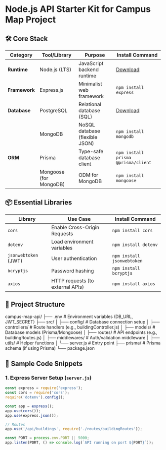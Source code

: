 # Node.js API Starter Kit for Campus Map Project

## 🛠️ Core Stack
| Category       | Tool/Library          | Purpose                          | Install Command              |
|----------------|-----------------------|----------------------------------|-----------------------------|
| **Runtime**    | Node.js (LTS)         | JavaScript backend runtime       | [Download](https://nodejs.org/) |
| **Framework**  | Express.js            | Minimalist web framework         | `npm install express`       |
| **Database**   | PostgreSQL            | Relational database (SQL)        | [Download](https://www.postgresql.org/download/) |
|                | MongoDB               | NoSQL database (flexible JSON)   | `npm install mongodb`       |
| **ORM**        | Prisma                | Type-safe database client        | `npm install prisma @prisma/client` |
|                | Mongoose (for MongoDB)| ODM for MongoDB                  | `npm install mongoose`      |

## 📦 Essential Libraries
| Library                | Use Case                          | Install Command              |
|------------------------|----------------------------------|-----------------------------|
| `cors`                 | Enable Cross-Origin Requests     | `npm install cors`          |
| `dotenv`               | Load environment variables       | `npm install dotenv`        |
| `jsonwebtoken` (JWT)   | User authentication              | `npm install jsonwebtoken`  |
| `bcryptjs`             | Password hashing                 | `npm install bcryptjs`      |
| `axios`                | HTTP requests (to external APIs) | `npm install axios`         |

## 🚀 Project Structure
campus-map-api/
├── .env # Environment variables (DB_URL, JWT_SECRET)
├── src/
│ ├── config/ # Database connection setup
│ ├── controllers/ # Route handlers (e.g., buildingController.js)
│ ├── models/ # Database models (Prisma/Mongoose)
│ ├── routes/ # API endpoints (e.g., buildingRoutes.js)
│ ├── middlewares/ # Auth/validation middleware
│ ├── utils/ # Helper functions
│ └── server.js # Entry point
├── prisma/ # Prisma schema (if using Prisma)
└── package.json

## 🔌 Sample Code Snippets

### 1. **Express Server Setup (`server.js`)**
```javascript
const express = require('express');
const cors = require('cors');
require('dotenv').config();

const app = express();
app.use(cors());
app.use(express.json());

// Routes
app.use('/api/buildings', require('./routes/buildingRoutes'));

const PORT = process.env.PORT || 5000;
app.listen(PORT, () => console.log(`API running on port ${PORT}`));
```

